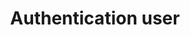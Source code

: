---
title: Authentication user
api:
  file: readme-hml-auth.json
  operationId: post_v1-authentication
hidden: false
---